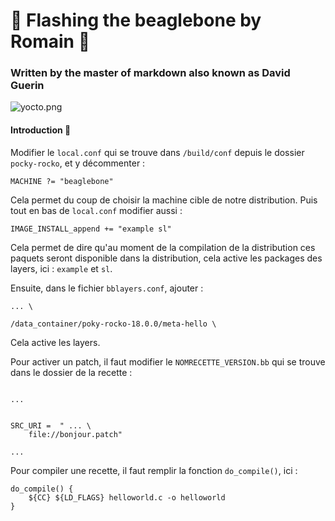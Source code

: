 # 🚀 Flashing the beaglebone by Romain 🤖

### Written by the master of markdown also known as David Guerin

![yocto.png](https://pbs.twimg.com/profile_images/1158899683/yocto-project-whitebg_400x400.png)

#### Introduction 🎁

Modifier le `local.conf` qui se trouve dans `/build/conf` depuis le dossier `pocky-rocko`, et y décommenter :

```
MACHINE ?= "beaglebone"
```

Cela permet du coup de choisir la machine cible de notre distribution.
Puis tout en bas de `local.conf` modifier aussi :

```
IMAGE_INSTALL_append += "example sl"
```

Cela permet de dire qu'au moment de la compilation de la distribution ces paquets seront disponible dans la distribution, cela active les packages des layers, ici : `example` et `sl`.

Ensuite, dans le fichier `bblayers.conf`, ajouter :

```
... \

/data_container/poky-rocko-18.0.0/meta-hello \
```

Cela active les layers.

Pour activer un patch, il faut modifier le `NOMRECETTE_VERSION.bb` qui se trouve dans le dossier de la recette :

```

...


SRC_URI =  " ... \
    file://bonjour.patch"

...

```

Pour compiler une recette, il faut remplir la fonction `do_compile()`, ici :

```
do_compile() {
    ${CC} ${LD_FLAGS} helloworld.c -o helloworld
}
```
